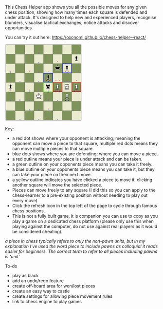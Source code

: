 This Chess Helper app shows you all the possible moves for any given chess position, showing how many times each square is defended and under attack. It's designed to help new and experienced players, recognise blunders, visualise tactical exchanges, notice attacks and discover opportunities.

You can try it out here: https://oxonomi.github.io/chess-helper--react/

<img src="src/img/chess-learner-screenshot.png" alt="Screenshot" width="50%">


Key:
- a red dot shows where your opponent is attacking; meaning the opponent can move a piece to that square, multiple red dots means they can move multiple pieces to that square.
- blue dots shows where you are defending; where you can move a piece.
- a red outline means your piece is under attack and can be taken.
- a green outline on your opponents piece means you can take it freely.
- a blue outline on your opponents piece means you can take it, but they can take your piece on their next move.
- a yellow outline indicates you have clicked a piece to move it, clicking another square will move the selected piece.
- Pieces can move freely to any square (I did this so you can apply to the chess-learner to a pre-existing position without needing to play out every move)
- Click the refresh icon in the top left of the page to cycle through famous chess positions.
- This is not a fully built game, it is companion you can use to copy as you play a game on a dedicated chess platform (please only use this when playing against the computer, do not use against real players as it would be considered cheating).


*a piece in chess typically refers to only the non-pawn units, but in my explanation I’ve used the word piece to include pawns as colloquial it reads easier for beginners. The correct term to refer to all pieces including pawns is 'unit'*




To-do
- play as black
- add an undo/redo feature
- create off-board area for won/lost pieces
- create an easy way to castle
- create settings for allowing piece movement rules
- link to chess engine to play games
